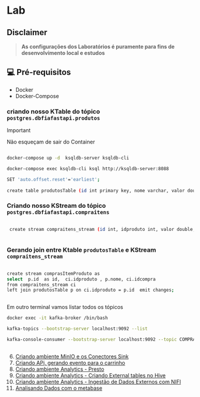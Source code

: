 # Lab

## Disclaimer
> **As configurações dos Laboratórios é puramente para fins de desenvolvimento local e estudos**


## 💻 Pré-requisitos
* Docker
* Docker-Compose


### criando nosso KTable do tópico `postgres.dbfiafastapi.produtos`

> [!IMPORTANT]
> Não esqueçam de sair do Container 


```bash

docker-compose up -d  ksqldb-server ksqldb-cli 

docker-compose exec ksqldb-cli ksql http://ksqldb-server:8088

SET 'auto.offset.reset'='earliest';
   
create table produtosTable (id int primary key, nome varchar, valor double) with (KAFKA_TOPIC='postgres.dbfiafastapi.produtos', KEY_FORMAT = 'JSON', VALUE_FORMAT = 'JSON');
```

### Criando nosso KStream do tópico `postgres.dbfiafastapi.compraitens`

```bash

 create stream compraitens_stream (id int, idproduto int, valor double, quantidade int, idcompra int) with (kafka_topic='postgres.dbfiafastapi.compraitens', value_format='json');
 
```

### Gerando  join entre Ktable `produtosTable` e KStream  `compraitens_stream`

```bash

create stream comprasItemProduto as 
select  p.id  as id,  ci.idproduto , p.nome, ci.idcompra
from compraitens_stream ci 
left join produtosTable p on ci.idproduto = p.id  emit changes;
 
```

Em outro terminal vamos listar todos os tópicos

```bash
docker exec -it kafka-broker /bin/bash

kafka-topics --bootstrap-server localhost:9092 --list 

kafka-console-consumer --bootstrap-server localhost:9092 --topic COMPRASITEMPRODUTO  --property print.timestamp=true --property print.key=true --property print.value=true --property print.partition=true --from-beginning
	 
```


6. [Criando ambiente MinIO e os Conectores Sink ](../minio/README.md)
7. [Criando APi, gerando evento para o carrinho ](../api/README.md)
8. [Criando ambiente Analytics - Presto ](../presto/README.md)
9. [Criando ambiente Analytics - Criando External tables no Hive](../hive/README.md)
10. [Criando ambiente Analytics - Ingestão de Dados Externos com NIFI](../nifi/README.md)
11. [Analisando Dados com o metabase](../metabase/README.md)
